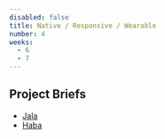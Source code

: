 ```yaml
---
disabled: false
title: Native / Responsive / Wearable
number: 4
weeks:
  - 6
  - 7
---
```


## Project Briefs

* [Jala](#)
* [Haba](#)
